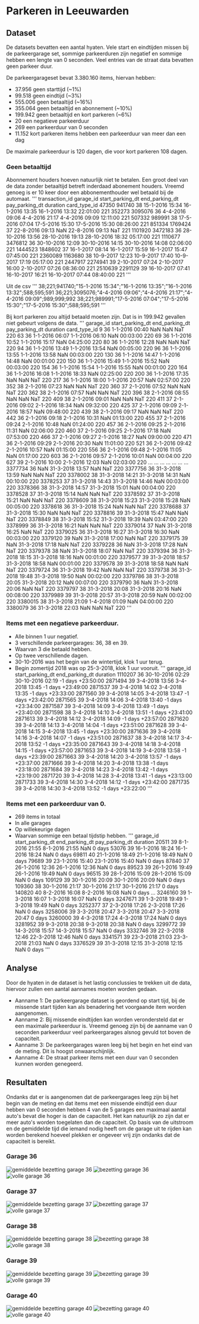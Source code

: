 
# Parkeren in Leeuwarden

## Dataset
De datasets bevatten een aantal hyaten. Vele start en eindtijden missen bij de parkeergarage set, sommige parkeerduren zijn negatief en sommige hebben een lengte van 0 seconden. Veel entries van de straat data bevatten geen parkeer duur.

De parkeergarageset bevat 3.380.160 items, hiervan hebben:
 - 37.956 geen starttijd (~1%)
 - 99.518 geen eindtijd (~3%)
 - 555.006 geen betaaltijd (~16%)
 - 355.064 geen betaaltijd en abonnement (~10%)
 - 199.942 geen betaaltijd en kort parkeren (~6%)
 - 20 een negatieve parkeerduur
 - 269 een parkeerduur van 0 seconden
 - 11.152 kort parkeren items hebben een parkeerduur van meer dan een dag

De maximale parkeerduur is 120 dagen, die voor kort parkeren 108 dagen.

### Geen betaaltijd
Abonnement houders hoeven natuurlijk niet te betalen. Een groot deel van de data zonder betaaltijd betreft inderdaad abonement houders.
Vreemd genoeg is er 10 keer door een abbonementhouder wel betaald bij de automaat.
'''
         transaction_id  garage_id  start_parking_dt    end_parking_dt    pay_parking_dt duration  card_type_id
47350            941740         38   15-1-2016 15:34   16-1-2016 13:35   16-1-2016 13:32 22:01:00           221
352273          3095076         36    4-4-2016 09:06    4-4-2016 21:17    4-4-2016 09:09 12:11:00           221
507332           989991         38   17-5-2016 07:04   17-5-2016 15:30   17-5-2016 15:30 08:26:00           221
851334          1769424         37   22-8-2016 09:13               NaN   22-8-2016 09:13      NaT           221
1101920         3472183         36  28-10-2016 13:56  28-10-2016 19:13  28-10-2016 18:32 05:17:00           221
1110677         3476812         36  30-10-2016 12:09  30-10-2016 14:15  30-10-2016 14:08 02:06:00           221
1444523         1848602         37   16-1-2017 08:14   16-1-2017 15:59   16-1-2017 15:47 07:45:00           221
2360089         1163680         38   10-9-2017 12:23   10-9-2017 17:40   10-9-2017 17:19 05:17:00           221
2447917         2274941         39   2-10-2017 07:24   2-10-2017 16:00   2-10-2017 07:26 08:36:00           221
2510639         2291129         39  16-10-2017 07:41  16-10-2017 16:21  16-10-2017 07:44 08:40:00           221
'''

Uit de csv
'''
38;221;941740;"15-1-2016 15:34";"16-1-2016 13:35";"16-1-2016 13:32";588;595;591
36;221;3095076;"4-4-2016 09:06";"4-4-2016 21:17";"4-4-2016 09:09";989;999;992
38;221;989991;"17-5-2016 07:04";"17-5-2016 15:30";"17-5-2016 15:30";588;595;591
'''

Bij kort parkeren zou altijd betaald moeten zijn. Dat is in 199.942 gevallen niet gebeurt volgens de data.
'''
         garage_id start_parking_dt   end_parking_dt pay_parking_dt duration  card_type_id
9               36   1-1-2016 00:40              NaN            NaN      NaT           220
63              36   1-1-2016 06:07   1-1-2016 06:10            NaN 00:03:00           220
69              36   1-1-2016 10:52   1-1-2016 15:17            NaN 04:25:00           220
80              36   1-1-2016 12:28              NaN            NaN      NaT           220
94              36   1-1-2016 13:49   1-1-2016 13:54            NaN 00:05:00           220
96              36   1-1-2016 13:55   1-1-2016 13:58            NaN 00:03:00           220
130             36   1-1-2016 14:47   1-1-2016 14:48            NaN 00:01:00           220
150             36   1-1-2016 15:49   1-1-2016 15:52            NaN 00:03:00           220
154             36   1-1-2016 15:54   1-1-2016 15:55            NaN 00:01:00           220
164             36   1-1-2016 16:08   1-1-2016 18:33            NaN 02:25:00           220
200             36   1-1-2016 17:35              NaN            NaN      NaT           220
217             36   1-1-2016 18:00   1-1-2016 20:57            NaN 02:57:00           220
352             38   2-1-2016 07:23              NaN            NaN      NaT           220
360             37   2-1-2016 07:52              NaN            NaN      NaT           220
362             38   2-1-2016 07:57              NaN            NaN      NaT           220
396             38   2-1-2016 08:55              NaN            NaN      NaT           220
409             38   2-1-2016 09:01              NaN            NaN      NaT           220
411             37   2-1-2016 09:02   2-1-2016 18:34            NaN 09:32:00           220
425             37   2-1-2016 09:09   2-1-2016 18:57            NaN 09:48:00           220
439             38   2-1-2016 09:17              NaN            NaN      NaT           220
442             36   2-1-2016 09:18   2-1-2016 10:31            NaN 01:13:00           220
455             37   2-1-2016 09:24   2-1-2016 10:48            NaN 01:24:00           220
457             36   2-1-2016 09:25   2-1-2016 11:31            NaN 02:06:00           220
460             37   2-1-2016 09:25   2-1-2016 17:18            NaN 07:53:00           220
466             37   2-1-2016 09:27   2-1-2016 18:27            NaN 09:00:00           220
471             36   2-1-2016 09:29   2-1-2016 20:30            NaN 11:01:00           220
521             36   2-1-2016 09:42   2-1-2016 10:57            NaN 01:15:00           220
556             36   2-1-2016 09:48   2-1-2016 11:05            NaN 01:17:00           220
603             36   2-1-2016 09:57   2-1-2016 10:01            NaN 00:04:00           220
627             39   2-1-2016 10:00   2-1-2016 12:03            NaN 02:03:00           220
...            ...              ...              ...            ...      ...           ...
3377734         36              NaN  31-3-2018 13:57            NaN      NaT           220
3377756         36  31-3-2018 13:59              NaN            NaN      NaT           220
3378002         38  31-3-2018 14:21  31-3-2018 14:31            NaN 00:10:00           220
3378253         37  31-3-2018 14:43  31-3-2018 14:46            NaN 00:03:00           220
3378366         38  31-3-2018 14:57  31-3-2018 15:01            NaN 00:04:00           220
3378528         37  31-3-2018 15:14              NaN            NaN      NaT           220
3378592         37  31-3-2018 15:21              NaN            NaN      NaT           220
3378609         38  31-3-2018 15:23  31-3-2018 15:28            NaN 00:05:00           220
3378618         36  31-3-2018 15:24              NaN            NaN      NaT           220
3378688         37  31-3-2018 15:30              NaN            NaN      NaT           220
3378816         39  31-3-2018 15:47              NaN            NaN      NaT           220
3378849         38  31-3-2018 15:52  31-3-2018 19:39            NaN 03:47:00           220
3378999         36  31-3-2018 16:21              NaN            NaN      NaT           220
3379014         37              NaN  31-3-2018 16:25            NaN      NaT           220
3379025         36  31-3-2018 16:27  31-3-2018 16:30            NaN 00:03:00           220
3379120         39              NaN  31-3-2018 17:00            NaN      NaT           220
3379175         39              NaN  31-3-2018 17:18            NaN      NaT           220
3379228         36              NaN  31-3-2018 17:28            NaN      NaT           220
3379378         38              NaN  31-3-2018 18:07            NaN      NaT           220
3379394         36  31-3-2018 18:15  31-3-2018 18:16            NaN 00:01:00           220
3379577         39  31-3-2018 18:57  31-3-2018 18:58            NaN 00:01:00           220
3379578         39  31-3-2018 18:58              NaN            NaN      NaT           220
3379724         36  31-3-2018 19:42              NaN            NaN      NaT           220
3379738         36  31-3-2018 19:48  31-3-2018 19:50            NaN 00:02:00           220
3379786         38  31-3-2018 20:05  31-3-2018 20:12            NaN 00:07:00           220
3379790         36              NaN  31-3-2018 20:06            NaN      NaT           220
3379797         38  31-3-2018 20:08  31-3-2018 20:16            NaN 00:08:00           220
3379989         39  31-3-2018 20:57  31-3-2018 20:59            NaN 00:02:00           220
3380015         38  31-3-2018 21:09   1-4-2018 01:09            NaN 04:00:00           220
3380079         36  31-3-2018 22:03              NaN            NaN      NaT           220
'''

### Items met een negatieve parkeerduur.
- Alle binnen 1 uur negatief.
- 3 verschillende parkeergarages: 36, 38 en 39.
- Waarvan 3 die betaald hebben.
- Op twee verschillende dagen.
- 30-10-2016 was het begin van de wintertijd, klok 1 uur terug.
- Begin zomertijd 2018 was op 25-3-2018, klok 1 uur vooruit.
'''
         garage_id  start_parking_dt    end_parking_dt          duration
1110207         36  30-10-2016 02:29  30-10-2016 02:19 -1 days +23:50:00
2871494         39    3-4-2018 13:56    3-4-2018 13:45 -1 days +23:49:00
2871537         39    3-4-2018 14:02    3-4-2018 13:35 -1 days +23:33:00
2871560         39    3-4-2018 14:05    3-4-2018 13:47 -1 days +23:42:00
2871565         39    3-4-2018 14:06    3-4-2018 13:40 -1 days +23:34:00
2871587         39    3-4-2018 14:09    3-4-2018 13:49 -1 days +23:40:00
2871598         38    3-4-2018 14:10    3-4-2018 13:51 -1 days +23:41:00
2871613         39    3-4-2018 14:12    3-4-2018 14:09 -1 days +23:57:00
2871620         39    3-4-2018 14:13    3-4-2018 14:04 -1 days +23:51:00
2871628         39    3-4-2018 14:15    3-4-2018 13:45 -1 days +23:30:00
2871636         39    3-4-2018 14:16    3-4-2018 14:07 -1 days +23:51:00
2871637         38    3-4-2018 14:17    3-4-2018 13:52 -1 days +23:35:00
2871643         39    3-4-2018 14:18    3-4-2018 14:15 -1 days +23:57:00
2871653         39    3-4-2018 14:19    3-4-2018 13:58 -1 days +23:39:00
2871663         39    3-4-2018 14:20    3-4-2018 13:57 -1 days +23:37:00
2871666         39    3-4-2018 14:20    3-4-2018 13:38 -1 days +23:18:00
2871684         39    3-4-2018 14:23    3-4-2018 13:42 -1 days +23:19:00
2871720         39    3-4-2018 14:28    3-4-2018 13:41 -1 days +23:13:00
2871733         39    3-4-2018 14:30    3-4-2018 14:12 -1 days +23:42:00
2871735         39    3-4-2018 14:30    3-4-2018 13:52 -1 days +23:22:00
'''

### Items met een parkeerduur van 0.
- 269 items in totaal
- In alle garages
- Op willekeurige dagen
- Waarvan sommige een betaal tijdstip hebben.
'''
         garage_id start_parking_dt   end_parking_dt   pay_parking_dt duration
20511           39   8-1-2016 21:55   8-1-2016 21:55              NaN   0 days
53076           39  16-1-2016 18:24  16-1-2016 18:24              NaN   0 days
69811           40  21-1-2016 18:49  21-1-2016 18:49              NaN   0 days
79689           39  23-1-2016 15:40  23-1-2016 15:40              NaN   0 days
87840           37  26-1-2016 12:36  26-1-2016 12:36              NaN   0 days
89523           39  26-1-2016 19:49  26-1-2016 19:49              NaN   0 days
96515           39  28-1-2016 15:09  28-1-2016 15:09              NaN   0 days
109129          39  30-1-2016 20:09  30-1-2016 20:09              NaN   0 days
109360          38  30-1-2016 21:17  30-1-2016 21:17  30-1-2016 21:17   0 days
140820          40   8-2-2016 16:08   8-2-2016 16:08              NaN   0 days
...
3246160         39   1-3-2018 16:07   1-3-2018 16:07              NaN   0 days
3247671         39   1-3-2018 19:49   1-3-2018 19:49              NaN   0 days
3252377         37   2-3-2018 17:26   2-3-2018 17:26              NaN   0 days
3258006         39   3-3-2018 20:47   3-3-2018 20:47   3-3-2018 20:47   0 days
3260000         39   4-3-2018 17:24   4-3-2018 17:24              NaN   0 days
3281952         39   9-3-2018 20:38   9-3-2018 20:38              NaN   0 days
3299772         39  14-3-2018 15:57  14-3-2018 15:57              NaN   0 days
3332746         39  22-3-2018 12:46  22-3-2018 12:46              NaN   0 days
3341571         39  23-3-2018 21:03  23-3-2018 21:03              NaN   0 days
3376529         39  31-3-2018 12:15  31-3-2018 12:15              NaN   0 days
'''

## Analyse
Door de hyaten in de dataset is het lastig conclussies te trekken uit de data, hiervoor zullen een aantal aannames moeten worden gedaan.

 - Aanname 1: De parkeergarage dataset is geordend op start tijd, bij de missende start tijden kan als benadering het voorgaande item worden aangenomen.
 - Aanname 2: Bij missende eindtijden kan worden verondersteld dat er een maximale parkeerduur is. Vreemd genoeg zijn bij de aanname van 0 seconden parkeerduur veel parkeergarages alsnog gevuld tot boven de capaciteit.
 - Aanname 3: De parkeergarages waren leeg bij het begin en het eind van de meting. Dit is hoogst onwaarschijnlijk.
 - Aanname 4: De straat parkeer items met een duur van 0 seconden kunnen worden genegeerd.

## Resultaten
Ondanks dat er is aangenomen dat de parkeergarages leeg zijn bij het begin van de meting en dat items met een missende eindtijd een duur hebben van 0 seconden hebben 4 van de 5 garages een maximaal aantal auto's bevat die hoger is dan de capaciteit. Het kan natuurlijk zo zijn dat er meer auto's worden toegelaten dan de capaciteit. Op basis van de uitstroom en de gemiddelde tijd die iemand nodig heeft om de garage uit te rijden kan worden berekend hoeveel plekken er ongeveer vrij zijn ondanks dat de capaciteit is bereikt.

### Garage 36
![gemiddelde bezetting garage 36](../results/parking_zone_36_heatmap_week_hour.png)
![bezetting garage 36](../results/parking_garage_36_heatmap_yearweek_dayhour_max.png)
![volle garage 36](../results/parking_garage_36_heatmap_yearweek_dayhour_full.png)
### Garage 37
![gemiddelde bezetting garage 37](../results/parking_zone_37_heatmap_week_hour.png)
![bezetting garage 37](../results/parking_garage_37_heatmap_yearweek_dayhour_max.png)
![volle garage 37](../results/parking_garage_37_heatmap_yearweek_dayhour_full.png)
### Garage 38
![gemiddelde bezetting garage 38](../results/parking_zone_38_heatmap_week_hour.png)
![bezetting garage 38](../results/parking_garage_38_heatmap_yearweek_dayhour_max.png)
![volle garage 38](../results/parking_garage_38_heatmap_yearweek_dayhour_full.png)
### Garage 39
![gemiddelde bezetting garage 39](../results/parking_zone_39_heatmap_week_hour.png)
![bezetting garage 39](../results/parking_garage_39_heatmap_yearweek_dayhour_max.png)
![volle garage 39](../results/parking_garage_39_heatmap_yearweek_dayhour_full.png)
### Garage 40
![gemiddelde bezetting garage 40](../results/parking_zone_40_heatmap_week_hour.png)
![bezetting garage 40](../results/parking_garage_40_heatmap_yearweek_dayhour_max.png)
![volle garage 40](../results/parking_garage_40_heatmap_yearweek_dayhour_full.png)
